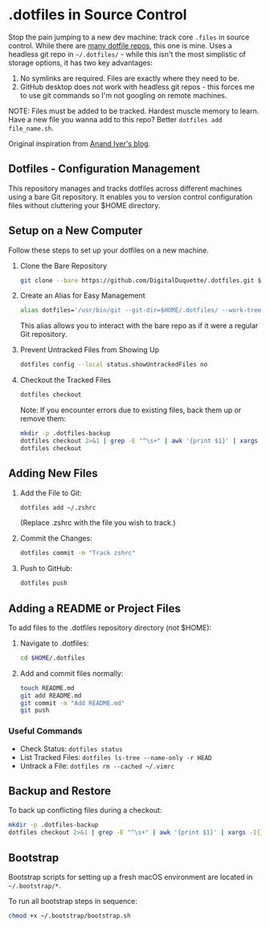 # .dotfiles in Source Control

Stop the pain jumping to a new dev machine: track core `.files` in source control. While there are [many dotfile repos](https://github.com/webpro/awesome-dotfiles?tab=readme-ov-file), this one is mine. Uses a headless git repo in `~/.dotfiles/` - while this isn't the most simplistic of storage options, it has two key advantages:

1. No symlinks are required. Files are exactly where they need to be.
2. GitHub desktop does not work with headless git repos - this forces me to use git commands so I'm not googling on remote machines.

NOTE: Files must be added to be tracked. Hardest muscle memory to learn. Have a new file you wanna add to this repo? Better `dotfiles add file_name.sh`.

Original inspiration from [Anand Iyer's blog](https://www.anand-iyer.com/blog/2018/a-simpler-way-to-manage-your-dotfiles/).

## Dotfiles - Configuration Management

This repository manages and tracks dotfiles across different machines using a bare Git repository. It enables you to version control configuration files without cluttering your $HOME directory.

## Setup on a New Computer

Follow these steps to set up your dotfiles on a new machine.

1. Clone the Bare Repository

    ```sh
    git clone --bare https://github.com/DigitalDuquette/.dotfiles.git $HOME/.dotfiles
    ```

2. Create an Alias for Easy Management

    ```sh
    alias dotfiles='/usr/bin/git --git-dir=$HOME/.dotfiles/ --work-tree=$HOME'
    ```

    This alias allows you to interact with the bare repo as if it were a regular Git repository.

3. Prevent Untracked Files from Showing Up

    ```sh
    dotfiles config --local status.showUntrackedFiles no
    ```

4. Checkout the Tracked Files

    ```sh
    dotfiles checkout
    ```

    Note: If you encounter errors due to existing files, back them up or remove them:

    ```sh
    mkdir -p .dotfiles-backup
    dotfiles checkout 2>&1 | grep -E "^\s+" | awk '{print $1}' | xargs -I{} mv {} .dotfiles-backup/{}
    dotfiles checkout
    ```

## Adding New Files

1. Add the File to Git:

    ```sh
    dotfiles add ~/.zshrc
    ```

    (Replace .zshrc with the file you wish to track.)

2. Commit the Changes:

    ```sh
    dotfiles commit -m "Track zshrc"
    ```

3. Push to GitHub:

    ```sh
    dotfiles push
    ```

## Adding a README or Project Files

To add files to the .dotfiles repository directory (not $HOME):

1. Navigate to .dotfiles:

    ```sh
    cd $HOME/.dotfiles
    ```

2. Add and commit files normally:

    ```sh
    touch README.md
    git add README.md
    git commit -m "Add README.md"
    git push
    ```

### Useful Commands

* Check Status: `dotfiles status`
* List Tracked Files: `dotfiles ls-tree --name-only -r HEAD`
* Untrack a File: `dotfiles rm --cached ~/.vimrc`

## Backup and Restore

To back up conflicting files during a checkout:

```sh
mkdir -p .dotfiles-backup
dotfiles checkout 2>&1 | grep -E "^\s+" | awk '{print $1}' | xargs -I{} mv {} .dotfiles-backup/{}
```

## Bootstrap

Bootstrap scripts for setting up a fresh macOS environment are located in `~/.bootstrap/*`.

To run all bootstrap steps in sequence:

```sh
chmod +x ~/.bootstrap/bootstrap.sh
```
